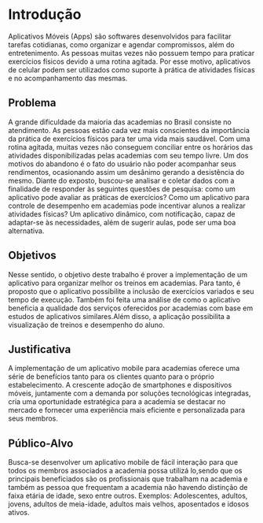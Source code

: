 # Introdução
Aplicativos Móveis (Apps) são softwares desenvolvidos para facilitar tarefas cotidianas, como organizar e agendar compromissos, além do entretenimento. As pessoas muitas vezes não possuem tempo para praticar exercícios físicos devido a uma rotina agitada. Por esse motivo, aplicativos de celular podem ser utilizados como suporte à prática de atividades físicas e no acompanhamento das mesmas. 


## Problema
A grande dificuldade da maioria das academias no Brasil consiste no atendimento. As pessoas estão cada vez mais conscientes da importância da prática de exercícios físicos para ter uma vida mais saudável. Com uma rotina agitada, muitas vezes não conseguem conciliar entre  os horários das atividades disponibilizadas pelas academias com seu tempo livre. Um dos motivos do abandono é o fato do usuário não poder acompanhar seus rendimentos, ocasionando assim um desânimo gerando a desistência do mesmo. Diante do exposto, buscou-se analisar e coletar dados com a finalidade de responder às seguintes questões de pesquisa: como um aplicativo pode avaliar as práticas de exercícios? Como um aplicativo para controle de desempenho em academias pode incentivar alunos a realizar atividades físicas? Um aplicativo dinâmico, com notificação, capaz de adaptar-se às necessidades, além de sugerir aulas, pode ser uma boa alternativa.


## Objetivos
Nesse sentido, o objetivo deste trabalho é prover a implementação de um aplicativo  para organizar melhor os treinos em academias. Para tanto, é proposto que o aplicativo possibilite a inclusão de exercícios variados e seu tempo de execução. Também foi feita uma análise de como o aplicativo beneficia a qualidade dos serviços oferecidos por academias com base em estudos de aplicativos similares.Além disso, a aplicação possibilita a visualização de treinos e desempenho do aluno.


## Justificativa
A implementação de um aplicativo mobile para academias oferece uma série de benefícios tanto para os clientes quanto para o próprio estabelecimento. A crescente adoção de smartphones e dispositivos móveis, juntamente com a demanda por soluções tecnológicas integradas, cria uma oportunidade estratégica para a academia se destacar no mercado e fornecer uma experiência mais eficiente e personalizada para seus membros. 


## Público-Alvo
Busca-se desenvolver um aplicativo mobile de fácil interação  para que todos os membros associados a academia possa utilizá lo,sendo que os principais beneficiados são os profissionais que trabalham na academia e também as pessoa que frequentam a academia não havendo distinção de faixa etária de idade, sexo entre outros.
Exemplos: Adolescentes, adultos, jovens, adultos de meia-idade, adultos mais velhos, aposentados e idosos ativos.
